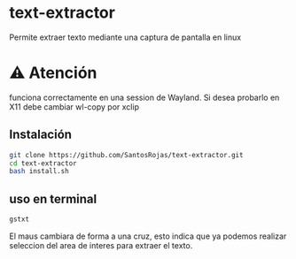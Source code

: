 # text-extractor
Permite extraer texto mediante una captura de pantalla en linux
# ⚠️ Atención
funciona correctamente en una session de Wayland. Si desea probarlo  en X11 debe cambiar wl-copy por xclip

## Instalación
```bash
git clone https://github.com/SantosRojas/text-extractor.git
cd text-extractor
bash install.sh
```
## uso en terminal
```bash
gstxt
```
El maus cambiara de forma a una cruz, esto indica que ya podemos realizar seleccion del area de interes para extraer el texto.

